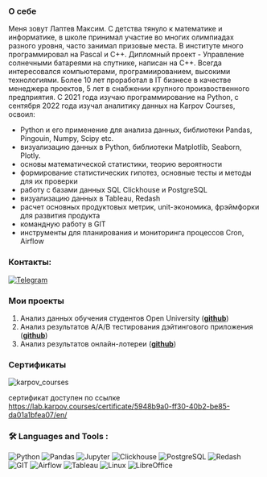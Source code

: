 ### О себе

Меня зовут Лаптев Максим. С детства тянуло к математике и информатике, в школе принимал участие во многих олимпиадах разного уровня, часто занимал призовые места. В институте много программировал на Pascal и C++. Дипломный проект - Управление солнечными батареями на спутнике, написан на С++. Всегда интересовался компьютерами, програмиированием, высокими технологиями. Более 10 лет проработал в IT бизнесе в качестве менеджера проектов, 5 лет в снабжении крупного произвоственного предприятия. 
С 2021 года изучаю программирование на Python, с сентября 2022 года изучал аналитику данных на Karpov Courses, освоил: 
<ul>
  <li>Python и его применение для анализа данных, библиотеки Pandas, Pingouin, Numpy, Scipy etc.</li>
  <li>визуализацию данных в Python, библиотеки Matplotlib, Seaborn, Plotly.</li>
  <li>основы математической статистики, теорию вероятности</li>
  <li>формирование статистических гипотез, основные тесты и методы для их проверки</li>
  <li>работу с базами данных SQL Clickhouse и PostgreSQL</li>
  <li>визуализацию данных в Tableau, Redash</li>
  <li>расчет основных продуктовых метрик, unit-экономика, фрэймфорки для развития продукта</li>
  <li>командную работу в GIT</li>
  <li>инструменты для планирования и мониторинга процессов Cron, Airflow</li>
</ul>

### Контакты:

<div align="left">
  
  <a href="">[![Telegram](https://img.shields.io/badge/-Telegram-27A7E7?style=for-the-badge&logo=telegram)](https://t.me/maxx_lv)</a>  
  
</div>

### Мои проекты

1. Анализ данных обучения студентов Open University
(__[github](https://github.com/LaptevMaxx/project1_elearning)__)
2. Анализ результатов A/A/B тестирования дэйтингового приложения
(__[github](https://github.com/LaptevMaxx/project2_dating_AB)__)
4. Анализ результатов онлайн-лотереи
(__[github](https://github.com/LaptevMaxx/lottery)__)

### Сертификаты

![karpov_courses](https://github.com/LaptevMaxx/images/blob/main/%D1%81%D0%B5%D1%80%D1%82%D0%B8%D1%84%D0%B8%D0%BA%D0%B0%D1%82KC.png)

сертификат доступен по ссылке https://lab.karpov.courses/certificate/5948b9a0-ff30-40b2-be85-da01a1bfea07/en/

###  🛠️ Languages and Tools :  

![Python](https://img.shields.io/badge/-Python-FFF?style=for-the-badge&logo=Python)
![Pandas](https://img.shields.io/badge/-Pandas-FFF?style=for-the-badge&logo=Pandas)
![Jupyter](https://img.shields.io/badge/-Jupyter_Notebook-FFF?style=for-the-badge&logo=Jupyter)
![Clickhouse](https://img.shields.io/badge/-Clickhouse-FFF?style=for-the-badge&logo=Clickhouse)
![PostgreSQL](https://img.shields.io/badge/-PostgreSQL-FFF?style=for-the-badge&logo=PostgreSQL)
![Redash](https://img.shields.io/badge/-Redash-FFF?style=for-the-badge&logo=Redash)
![GIT](https://img.shields.io/badge/-GIT-FFF?style=for-the-badge&logo=GIT)
![Airflow](https://img.shields.io/badge/-Airflow-FFF?style=for-the-badge&logo=apacheairflow)
![Tableau](https://img.shields.io/badge/-Tableau-FFF?style=for-the-badge&logo=tableau)
![Linux](https://img.shields.io/badge/-Linux-FFF?style=for-the-badge&logo=linux)
![LibreOffice](https://img.shields.io/badge/-LibreOffice-FFF?style=for-the-badge&logo=libreoffice)




